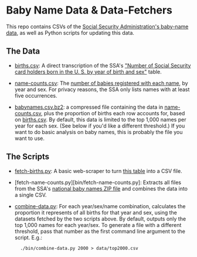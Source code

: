 # Baby Name Data & Data-Fetchers

This repo contains CSVs of the [Social Security Administration's baby-name data](http://www.ssa.gov/oact/babynames/limits.html), as well as Python scripts for updating this data.

## The Data

- [births.csv](data/births.csv): A direct transcription of the SSA's ["Number of Social Security card holders born in the U. S. by year of birth and sex"](http://www.ssa.gov/oact/babynames/numberUSbirths.html) table.

- [name-counts.csv](data/name-counts.csv): The [number of babies registered with each name](http://www.ssa.gov/oact/babynames/limits.html), by year and sex. For privacy reasons, the SSA only lists names with at least five occurrences. 

- [babynames.csv.bz2](data/babynames.csv.bz2): a compressed file containing the data in [name-counts.csv](data/name-counts.csv), plus the proportion of births each row accounts for, based on [births.csv](data/births.csv). By default, this data is limited to the top 1,000 names per year for each sex. (See below if you'd like a different threshold.) If you want to do basic analysis on baby names, this is probably the file you want to use.

## The Scripts

- [fetch-births.py](bin/fetch-births.py): A basic web-scraper to turn [this table](http://www.ssa.gov/oact/babynames/numberUSbirths.html) into a CSV file.

- [fetch-name-counts.py][bin/fetch-name-counts.py]: Extracts all files from the SSA's [national baby names ZIP file](http://www.ssa.gov/oact/babynames/limits.html) and combines the data into a single CSV.

- [combine-data.py](bin/combine-data.py): For each year/sex/name combination, calculates the proportion it represents of all births for that year and sex, using the datasets fetched by the two scripts above. By default, outputs only the top 1,000 names for each year/sex. To generate a file with a different threshold, pass that number as the first command line argument to the script. E.g.:

        ./bin/combine-data.py 2000 > data/top2000.csv

